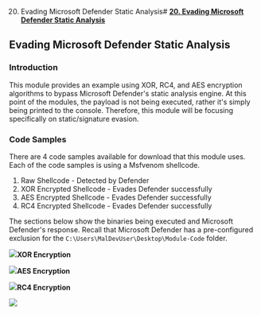 20. Evading Microsoft Defender Static Analysis# [**20. Evading Microsoft Defender Static Analysis**](https://maldevacademy.com/modules/20)

## **Evading Microsoft Defender Static Analysis**

### **Introduction**

This module provides an example using XOR, RC4, and AES encryption algorithms to bypass Microsoft Defender's static analysis engine. At this point of the modules, the payload is not being executed, rather it's simply being printed to the console. Therefore, this module will be focusing specifically on static/signature evasion.

### **Code Samples**

There are 4 code samples available for download that this module uses. Each of the code samples is using a Msfvenom shellcode.

1. Raw Shellcode - Detected by Defender
2. XOR Encrypted Shellcode - Evades Defender successfully
3. AES Encrypted Shellcode - Evades Defender successfully
4. RC4 Encrypted Shellcode - Evades Defender successfully

The sections below show the binaries being executed and Microsoft Defender's response. Recall that Microsoft Defender has a pre-configured exclusion for the `C:\Users\MalDevUser\Desktop\Module-Code` folder.

[![](20%20Evading%20Microsoft%20Defender%20Static%20Analysis%20ae933861119142d192c7c88c47e0c256/raw-shellcode-defender.png)](20%20Evading%20Microsoft%20Defender%20Static%20Analysis%20ae933861119142d192c7c88c47e0c256/raw-shellcode-defender.png)****XOR Encryption****

[![](20%20Evading%20Microsoft%20Defender%20Static%20Analysis%20ae933861119142d192c7c88c47e0c256/xor-shellcode-defender.png)](20%20Evading%20Microsoft%20Defender%20Static%20Analysis%20ae933861119142d192c7c88c47e0c256/xor-shellcode-defender.png)****AES Encryption****

[![](20%20Evading%20Microsoft%20Defender%20Static%20Analysis%20ae933861119142d192c7c88c47e0c256/aes-shellcode-defender.png)](20%20Evading%20Microsoft%20Defender%20Static%20Analysis%20ae933861119142d192c7c88c47e0c256/aes-shellcode-defender.png)****RC4 Encryption****

[![](20%20Evading%20Microsoft%20Defender%20Static%20Analysis%20ae933861119142d192c7c88c47e0c256/rc4-shellcode-defender.png)](20%20Evading%20Microsoft%20Defender%20Static%20Analysis%20ae933861119142d192c7c88c47e0c256/rc4-shellcode-defender.png)